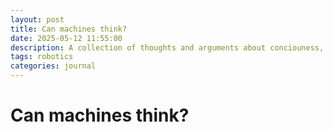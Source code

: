 ```yaml
---
layout: post
title: Can machines think?
date: 2025-05-12 11:55:00
description: A collection of thoughts and arguments about conciouness, mind, and robots 
tags: robotics
categories: journal
---
```


# Can machines think?

